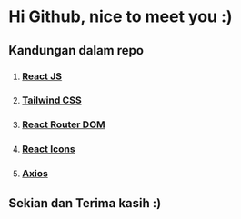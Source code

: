 <h1>Hi Github, nice to meet you :) </h1>


<h2>Kandungan dalam repo</h2>

<ol>
        <li><h3><a href="https://reactjs.org/">React JS</a></h3></li>
        <li><h3><a href="https://tailwindcss.com/">Tailwind CSS</a></h3></li>
        <li><h3><a href="https://reactrouter.com/en/main">React Router DOM</a></h3></li>
        <li><h3><a href="https://react-icons.github.io/react-icons/">React Icons</a></h3></li>
        <li><h3><a href="https://axios-http.com/docs/intro">Axios</a></h3></li>
</ol>

<h2>Sekian dan Terima kasih :)</h2>
